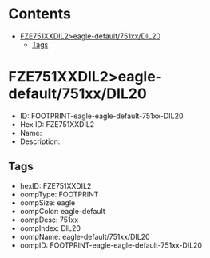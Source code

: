 



Contents
========

* [FZE751XXDIL2>eagle-default/751xx/DIL20](#fze751xxdil2eagle-default751xxdil20)
	* [Tags](#tags)

# FZE751XXDIL2>eagle-default/751xx/DIL20

- ID: FOOTPRINT-eagle-eagle-default-751xx-DIL20
- Hex ID: FZE751XXDIL2
- Name: 
- Description: 

## Tags

- hexID: FZE751XXDIL2
- oompType: FOOTPRINT
- oompSize: eagle
- oompColor: eagle-default
- oompDesc: 751xx
- oompIndex: DIL20
- oompName: eagle-default/751xx/DIL20
- oompID: FOOTPRINT-eagle-eagle-default-751xx-DIL20

